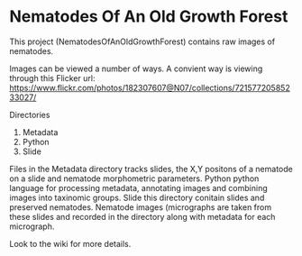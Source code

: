 # Nematodes Of An Old Growth Forest

This project (NematodesOfAnOldGrowthForest) contains raw images of nematodes. 

Images can be viewed a number of ways. A convient way is viewing through this Flicker url: 
https://www.flickr.com/photos/182307607@N07/collections/72157720585233027/

Directories 
1) Metadata
2) Python
3) Slide

Files in the Metadata directory tracks slides, the X,Y positons of a nematode on a slide and nematode morphometric parameters.
Python python language for processing metadata, annotating images and combining images into taxinomic groups.
Slide this directory conitain slides and preserved nematodes. Nematode images (micrographs are taken from these slides and 
recorded in the directory along with metadata for each micrograph.

Look to the wiki for more details.




